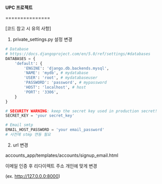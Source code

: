 **UPC 프로젝트**


===============

[코드 참고 시 유의 사항]
1. private_settings.py 설정 변경
```py
# Database
# https://docs.djangoproject.com/en/5.0/ref/settings/#databases
DATABASES = {
    'default': {
        'ENGINE': 'django.db.backends.mysql',
        'NAME': 'mydb', # mydatabase
        'USER': 'root', # mydatabaseuser
        'PASSWORD': 'password', # mypassword
        'HOST': 'localhost', # host
        'PORT': '3306',
    }
}

# SECURITY WARNING: keep the secret key used in production secret!
SECRET_KEY = 'your secret_key'

# Email smtp
EMAIL_HOST_PASSWORD = 'your email_password'
# 사전에 stmp 연동 필요
```

2. url 변경

accounts_app/templates/accounts/signup_email.html

이메일 인증 후 리다이렉트 주소 개인에 맞게 변경

(ex. http://127.0.0.0:8000)
